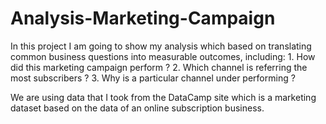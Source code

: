 # Analysis-Marketing-Campaign
In this project I am going to show my analysis which based on translating common business questions into measurable outcomes, including: 1. How did this marketing campaign perform ?
2. Which channel is referring the most subscribers ?
3. Why is a particular channel under performing ?

We are using data that I took from the DataCamp site which is a marketing dataset based on the data of an online subscription business.
